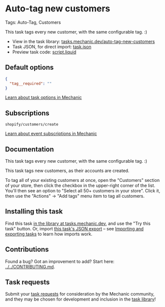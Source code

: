 # Auto-tag new customers

Tags: Auto-Tag, Customers

This task tags every new customer, with the same configurable tag. :)

* View in the task library: [tasks.mechanic.dev/auto-tag-new-customers](https://tasks.mechanic.dev/auto-tag-new-customers)
* Task JSON, for direct import: [task.json](../../tasks/auto-tag-new-customers.json)
* Preview task code: [script.liquid](./script.liquid)

## Default options

```json
{
  "tag__required": ""
}
```

[Learn about task options in Mechanic](https://learn.mechanic.dev/core/tasks/options)

## Subscriptions

```liquid
shopify/customers/create
```

[Learn about event subscriptions in Mechanic](https://learn.mechanic.dev/core/tasks/subscriptions)

## Documentation

This task tags every new customer, with the same configurable tag. :)

This task tags new customers, as their accounts are created.

To tag all of your existing customers at once, open the "Customers" section of your store, then click the checkbox in the upper-right corner of the list. You'll then see an option to "Select all 50+ customers in your store". Click it, then use the "Actions" -> "Add tags" menu item to tag all customers.

## Installing this task

Find this task [in the library at tasks.mechanic.dev](https://tasks.mechanic.dev/auto-tag-new-customers), and use the "Try this task" button. Or, import [this task's JSON export](../../tasks/auto-tag-new-customers.json) – see [Importing and exporting tasks](https://learn.mechanic.dev/core/tasks/import-and-export) to learn how imports work.

## Contributions

Found a bug? Got an improvement to add? Start here: [../../CONTRIBUTING.md](../../CONTRIBUTING.md).

## Task requests

Submit your [task requests](https://mechanic.canny.io/task-requests) for consideration by the Mechanic community, and they may be chosen for development and inclusion in the [task library](https://tasks.mechanic.dev/)!
